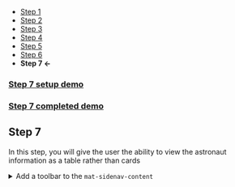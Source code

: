 * [Step 1](./step_1.md)
* [Step 2](./step_2.md)
* [Step 3](./step_3.md)
* [Step 4](./step_4.md)
* [Step 5](./step_5.md)
* [Step 6](./step_6.md)
* **Step 7 <-**

### [Step 7 setup demo]()
### [Step 7 completed demo]()

## Step 7

In this step, you will give the user the ability to view the astronaut information as a table rather than cards

<details><summary>Add a toolbar to the <code>mat-sidenav-content</code></summary>

```html
<mat-sidenav-content>
  <mat-toolbar>
    <button mat-raised-button [color]="viewTable ? 'primary' : 'default'" (click)="viewTable = !viewTable">
      <mat-icon>grid_on</mat-icon>
      Table view
    </button>
    <button mat-raised-button [color]="!viewTable ? 'primary' : 'default'" (click)="viewTable = !viewTable">
      <mat-icon>view_list</mat-icon>
      Card view
    </button>
  </mat-toolbar>
...
</mat-sidenav-content>
```

